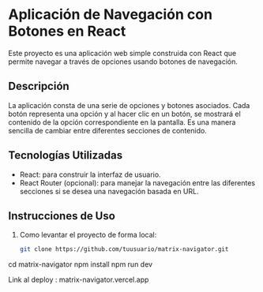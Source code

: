 # Aplicación de Navegación con Botones en React

Este proyecto es una aplicación web simple construida con React que permite navegar a través de opciones usando botones de navegación.

## Descripción

La aplicación consta de una serie de opciones y botones asociados. Cada botón representa una opción y al hacer clic en un botón, se mostrará el contenido de la opción correspondiente en la pantalla. Es una manera sencilla de cambiar entre diferentes secciones de contenido.

## Tecnologías Utilizadas

- React: para construir la interfaz de usuario.
- React Router (opcional): para manejar la navegación entre las diferentes secciones si se desea una navegación basada en URL.

## Instrucciones de Uso

1. Como levantar el proyecto de forma local:

   ```bash
   git clone https://github.com/tuusuario/matrix-navigator.git
  cd matrix-navigator
  npm install
  npm run dev

Link al deploy : matrix-navigator.vercel.app
